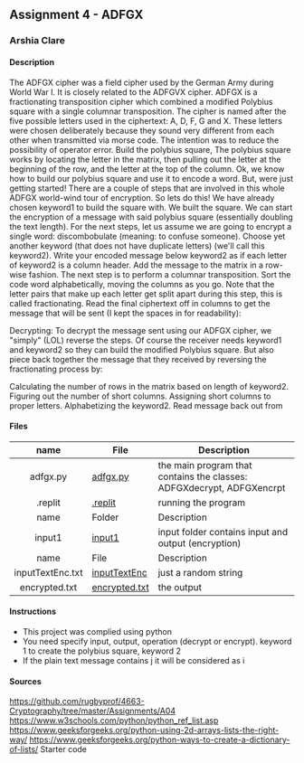 ## Assignment 4 - ADFGX
### Arshia Clare
#### Description

The ADFGX cipher was a field cipher used by the German Army during World War I. It is closely related to the ADFGVX cipher. ADFGX is a fractionating transposition cipher which combined a modified Polybius square with a single columnar transposition. The cipher is named after the five possible letters used in the ciphertext: A, D, F, G and X. These letters were chosen deliberately because they sound very different from each other when transmitted via morse code. The intention was to reduce the possibility of operator error.
Build the polybius square, The polybius square works by locating the letter in the matrix, then pulling out the letter at the beginning of the row, and the letter at the top of the column.
Ok, we know how to build our polybius square and use it to encode a word. But, were just getting started! There are a couple of steps that are involved in this whole ADFGX world-wind tour of encryption. So lets do this!
We have already chosen keyword1 to build the square with.
We built the square.
We can start the encryption of a message with said polybius square (essentially doubling the text length).
For the next steps, let us assume we are going to encrypt a single word: discombobulate (meaning: to confuse someone). 
Choose yet another keyword (that does not have duplicate letters) (we'll call this keyword2).
Write your encoded message below keyword2 as if each letter of keyword2 is a column header.
Add the message to the matrix in a row-wise fashion.
The next step is to perform a columnar transposition. Sort the code word alphabetically, moving the columns as you go. Note that the letter pairs that make up each letter get split apart during this step, this is called fractionating.
Read the final ciphertext off in columns to get the message that will be sent (I kept the spaces in for readability):

Decrypting:
To decrypt the message sent using our ADFGX cipher, we "simply" (LOL) reverse the steps. Of course the receiver needs keyword1 and keyword2 so they can build the modified Polybius square. But also piece back together the message that they received by reversing the fractionating process by:

Calculating the number of rows in the matrix based on length of keyword2.
Figuring out the number of short columns.
Assigning short columns to proper letters.
Alphabetizing the keyword2.
Read message back out from

#### Files
|   name   | File                       | Description                                                |
| :---: | -------------------------- | ---------------------------------------------------------- |
|adfgx.py|[adfgx.py](https://github.com/ArshiaClare/4663-Cryptography-Clare/blob/master/Assignments/A04/adfgx.py) | the main program that contains the classes: ADFGXdecrypt, ADFGXencrpt |
|.replit|[.replit](https://github.com/ArshiaClare/4663-Cryptography-Clare/blob/master/Assignments/A04/.replit)| running the program |
|   name   | Folder                       | Description                                           |
|input1|[input1](https://github.com/ArshiaClare/4663-Cryptography-Clare/tree/master/Assignments/A04/input1)| input folder contains input and output (encryption) |
|   name   | File                       | Description                                                |
|inputTextEnc.txt |[inputTextEnc](https://github.com/ArshiaClare/4663-Cryptography-Clare/blob/master/Assignments/A04/input1/inputTextEnc)| just a random string |
|encrypted.txt |[encrypted.txt](https://github.com/ArshiaClare/4663-Cryptography-Clare/blob/master/Assignments/A04/input1/encrypted.txt)| the output|



#### Instructions
- This project was complied using python
- You need specify input, output, operation (decrypt or encrypt). keyword 1 to create the polybius square, keyword 2
- If the plain text message contains j it will be considered as i 

#### Sources
https://github.com/rugbyprof/4663-Cryptography/tree/master/Assignments/A04 
https://www.w3schools.com/python/python_ref_list.asp
https://www.geeksforgeeks.org/python-using-2d-arrays-lists-the-right-way/
https://www.geeksforgeeks.org/python-ways-to-create-a-dictionary-of-lists/
Starter code
